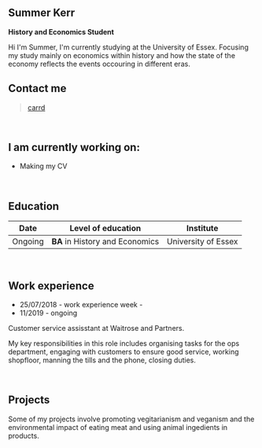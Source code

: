 ## Summer Kerr
**History and Economics Student**  

Hi I'm Summer,
I'm currently studying at the University of Essex. Focusing my study mainly on economics within history and how the state of the economy reflects the events occouring in different eras.
<br>

## Contact me
> [carrd](https://summersintro.carrd.co/)
<br>

## I am currently working on:
- Making my CV
<br>

## Education

| Date | Level of education | Institute |
--- | --- | ---
|Ongoing|**BA** in History and Economics |University of Essex|


<br>

## Work experience
- 25/07/2018 - work experience week - 
- 11/2019 - ongoing &nbsp; &nbsp;

Customer service assisstant at Waitrose and Partners. 


My key responsibilities in this role includes organising tasks for the ops department, engaging with customers to ensure good service, working shopfloor, manning the tills and the phone, closing duties. 


<br>

## Projects

Some of my projects involve promoting vegitarianism and veganism and the environmental impact of eating meat and using animal ingedients in products.

<br> <br>
